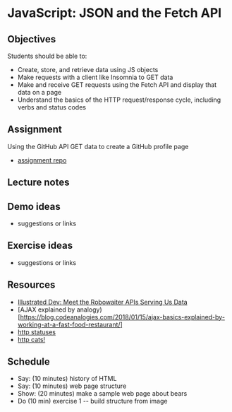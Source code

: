 # JavaScript: JSON and the Fetch API

## Objectives

Students should be able to:

- Create, store, and retrieve data using JS objects
- Make requests with a client like Insomnia to GET data
- Make and receive GET requests using the Fetch API and display that data on a page
- Understand the basics of the HTTP request/response cycle, including verbs and status codes

## Assignment

Using the GitHub API GET data to create a GitHub profile page

- [assignment repo](https://github.com/momentum-assignments/ajax--github-api)

## Lecture notes

## Demo ideas

- suggestions or links

## Exercise ideas

- suggestions or links

## Resources

- [Illustrated Dev: Meet the Robowaiter APIs Serving Us Data](https://illustrated.dev/api)
- [AJAX explained by analogy)[https://blog.codeanalogies.com/2018/01/15/ajax-basics-explained-by-working-at-a-fast-food-restaurant/]
- [http statuses](https://httpstatuses.com/)
- [http cats!](https://http.cat/)

## Schedule

- Say: (10 minutes) history of HTML
- Say: (10 minutes) web page structure
- Show: (20 minutes) make a sample web page about bears
- Do (10 min) exercise 1 -- build structure from image
